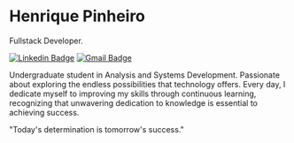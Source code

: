# Henrique Pinheiro 

Fullstack Developer.

[![Linkedin Badge](https://img.shields.io/badge/-Henrique%20Pinheiro-539cdc?style=flat-square&logo=Linkedin&logoColor=white&link=https://www.linkedin.com/in/henriquepinheiroxavier/)](https://www.linkedin.com/in/henriquepinheiroxavier/) 
[![Gmail Badge](https://img.shields.io/badge/-henriquepinheiroxavier@gmail.com-539cdc?style=flat-square&logo=Gmail&logoColor=white&link=mailto:henriquepinheiroxavier@gmail.com)](mailto:henriquepinheiroxavier@gmail.com)

Undergraduate student in Analysis and Systems Development. Passionate about exploring the endless possibilities that technology offers. Every day, I dedicate myself to improving my skills through continuous learning, recognizing that unwavering dedication to knowledge is essential to achieving success.

"Today's determination is tomorrow's success."

